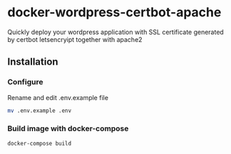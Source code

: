 # docker-wordpress-certbot-apache
Quickly deploy your wordpress application with SSL certificate generated by certbot letsencryipt together with apache2

## Installation

### Configure

Rename and edit .env.example file

```bash
mv .env.example .env
```

### Build image with docker-compose

```bash
docker-compose build
```
